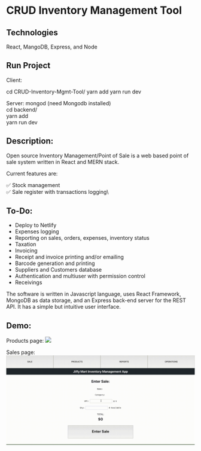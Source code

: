 

# CRUD Inventory Management Tool

## Technologies
  React, MangoDB, Express, and Node

## Run Project

Client:

cd CRUD-Inventory-Mgmt-Tool/
yarn add
yarn run dev

Server:
mongod (need Mongodb installed)\
cd backend/\
yarn add\
yarn run dev



Description:
------------

Open source Inventory Management/Point of Sale is a web based point of sale system written in React and MERN stack.

Current features are:

✅ Stock management\
✅ Sale register with transactions logging\

To-Do:
------
* Deploy to Netlify
* Expenses logging
* Reporting on sales, orders, expenses, inventory status
* Taxation
* Invoicing
* Receipt and invoice printing and/or emailing
* Barcode generation and printing
* Suppliers and Customers database
* Authentication and multiuser with permission control
* Receivings

The software is written in Javascript language, uses React Framework, MongoDB as data storage, and an Express back-end server for the REST API. It has a simple but intuitive user interface.

Demo:
-----
Products page:
![](gif_previews/products_page.gif)

Sales page:
![](gif_previews/sales_page.gif)
